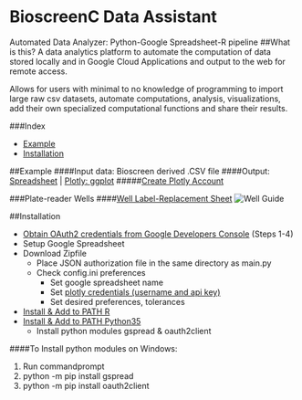 # BioscreenC Data Assistant
Automated Data Analyzer: Python-Google Spreadsheet-R pipeline
##What is this?
A data analytics platform to automate the computation of data stored locally and in Google Cloud Applications and output to the web for remote access.  

Allows for users with minimal to no knowledge of programming to import large raw csv datasets, automate computations, analysis, visualizations, add their own specialized computational functions and share their results. 

###Index
* [Example](https://github.com/SpaceTuna8/data-alpha-Guilf/tree/alpha_stable#example)
* [Installation](https://github.com/SpaceTuna8/data-alpha-Guilf/tree/alpha_stable#installation)

##Example
####Input data: Bioscreen derived .CSV file 
####Output: [Spreadsheet](https://docs.google.com/spreadsheets/d/1fJhE1hOMqVvf5T8YHxRATOQ8QHKfujZRym2wk-tYq4I/pubhtml "Output Sheet") | [Plotly: ggplot](https://dashboards.ly/ua-3iqBAQDFa93xVVHraRB3Tm "Plotly Dashboard")
#####[Create Plotly Account](https://plot.ly/)

###Plate-reader Wells
####[Well Label-Replacement Sheet](https://docs.google.com/spreadsheets/d/1fJhE1hOMqVvf5T8YHxRATOQ8QHKfujZRym2wk-tYq4I/pubhtml)
![Well Guide](https://github.com/SpaceTuna8/data-alpha-Guilf/blob/master/Microplate_simple.PNG?raw=true)
  
##Installation 
* [Obtain OAuth2 credentials from Google Developers Console](http://gspread.readthedocs.io/en/latest/oauth2.html) (Steps 1-4)
* Setup Google Spreadsheet
* Download Zipfile
  * Place JSON authorization file in the same directory as main.py
  * Check config.ini preferences
    * Set google spreadsheet name
    * Set [plotly credentials (username and api key)](https://plot.ly/)
    * Set desired preferences, tolerances 
* [Install & Add to PATH R](https://cran.r-project.org/mirrors.html)
* [Install & Add to PATH Python35](https://www.python.org/ftp/python/3.5.2/python-3.5.2.exe)
  * Install python modules gspread & oauth2client

####To Install python modules on Windows:
1. Run commandprompt
2. python -m pip install gspread
3. python -m pip install oauth2client
